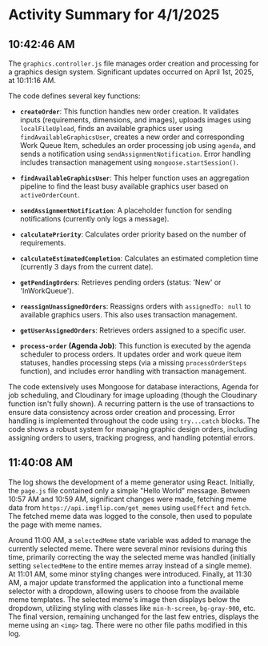 # Activity Summary for 4/1/2025

## 10:42:46 AM
The `graphics.controller.js` file manages order creation and processing for a graphics design system.  Significant updates occurred on April 1st, 2025, at 10:11:16 AM.

The code defines several key functions:

* **`createOrder`**: This function handles new order creation. It validates inputs (requirements, dimensions, and images), uploads images using `localFileUpload`, finds an available graphics user using `findAvailableGraphicsUser`, creates a new order and corresponding Work Queue Item, schedules an order processing job using `agenda`, and sends a notification using `sendAssignmentNotification`.  Error handling includes transaction management using `mongoose.startSession()`.

* **`findAvailableGraphicsUser`**: This helper function uses an aggregation pipeline to find the least busy available graphics user based on `activeOrderCount`.

* **`sendAssignmentNotification`**: A placeholder function for sending notifications (currently only logs a message).

* **`calculatePriority`**: Calculates order priority based on the number of requirements.

* **`calculateEstimatedCompletion`**: Calculates an estimated completion time (currently 3 days from the current date).

* **`getPendingOrders`**: Retrieves pending orders (status: 'New' or 'InWorkQueue').

* **`reassignUnassignedOrders`**: Reassigns orders with `assignedTo: null` to available graphics users.  This also uses transaction management.

* **`getUserAssignedOrders`**: Retrieves orders assigned to a specific user.

* **`process-order` (Agenda Job)**: This function is executed by the agenda scheduler to process orders. It updates order and work queue item statuses, handles processing steps (via a missing `processOrderSteps` function), and includes error handling with transaction management.


The code extensively uses Mongoose for database interactions, Agenda for job scheduling, and Cloudinary for image uploading (though the Cloudinary function isn't fully shown).  A recurring pattern is the use of transactions to ensure data consistency across order creation and processing.  Error handling is implemented throughout the code using `try...catch` blocks.  The code shows a robust system for managing graphic design orders, including assigning orders to users, tracking progress, and handling potential errors.


## 11:40:08 AM
The log shows the development of a meme generator using React.  Initially, the `page.js` file contained only a simple "Hello World" message. Between 10:57 AM and 10:59 AM, significant changes were made, fetching meme data from `https://api.imgflip.com/get_memes` using `useEffect` and `fetch`.  The fetched meme data was logged to the console, then used to populate the page with meme names.

Around 11:00 AM, a `selectedMeme` state variable was added to manage the currently selected meme. There were several minor revisions during this time, primarily correcting the way the selected meme was handled (initially setting `selectedMeme` to the entire memes array instead of a single meme).  At 11:01 AM, some minor styling changes were introduced. Finally, at 11:30 AM, a major update transformed the application into a functional meme selector with a dropdown, allowing users to choose from the available meme templates. The selected meme's image then displays below the dropdown, utilizing styling with classes like `min-h-screen`, `bg-gray-900`, etc.  The final version, remaining unchanged for the last few entries, displays the meme using an `<img>` tag. There were no other file paths modified in this log.
